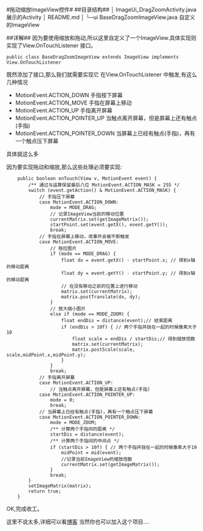 #拖动缩放ImageView控件#
##目录结构##
│  ImageUi_DragZoomActivity.java 展示的Activity
│  README.md
│
└─ui
        BaseDragZoomImageView.java 自定义的ImageView

##详解##
因为要使用缩放和拖动,所以这里自定义了一个ImageView.具体实现则实现了View.OnTouchListener 接口。
```
public class BaseDragZoomImageView extends ImageView implements View.OnTouchListener
```

既然添加了接口,那么我们就需要实现它
在View.OnTouchListener 中触发,有这么几种情况
- MotionEvent.ACTION_DOWN 手指按下屏幕
- MotionEvent.ACTION_MOVE 手指在屏幕上移动
- MotionEvent.ACTION_UP 手指离开屏幕
- MotionEvent.ACTION_POINTER_UP 当触点离开屏幕，但是屏幕上还有触点(手指)
- MotionEvent.ACTION_POINTER_DOWN   当屏幕上已经有触点(手指)，再有一个触点压下屏幕

具体就这么多

因为要实现拖动和缩放,那么这些处理必须要实现:
```
    public boolean onTouch(View v, MotionEvent event) {
        /** 通过与运算保留最后八位 MotionEvent.ACTION_MASK = 255 */
        switch (event.getAction() & MotionEvent.ACTION_MASK) {
            // 手指压下屏幕
            case MotionEvent.ACTION_DOWN:
                mode = MODE_DRAG;
                // 记录ImageView当前的移动位置
                currentMatrix.set(getImageMatrix());
                startPoint.set(event.getX(), event.getY());
                break;
            // 手指在屏幕上移动，改事件会被不断触发
            case MotionEvent.ACTION_MOVE:
                // 拖拉图片
                if (mode == MODE_DRAG) {
                    float dx = event.getX() - startPoint.x; // 得到x轴的移动距离
                    float dy = event.getY() - startPoint.y; // 得到x轴的移动距离
                    // 在没有移动之前的位置上进行移动
                    matrix.set(currentMatrix);
                    matrix.postTranslate(dx, dy);
                }
                // 放大缩小图片
                else if (mode == MODE_ZOOM) {
                    float endDis = distance(event);// 结束距离
                    if (endDis > 10f) { // 两个手指并拢在一起的时候像素大于10
                        float scale = endDis / startDis;// 得到缩放倍数
                        matrix.set(currentMatrix);
                        matrix.postScale(scale, scale,midPoint.x,midPoint.y);
                    }
                }
                break;
            // 手指离开屏幕
            case MotionEvent.ACTION_UP:
                // 当触点离开屏幕，但是屏幕上还有触点(手指)
            case MotionEvent.ACTION_POINTER_UP:
                mode = 0;
                break;
            // 当屏幕上已经有触点(手指)，再有一个触点压下屏幕
            case MotionEvent.ACTION_POINTER_DOWN:
                mode = MODE_ZOOM;
                /** 计算两个手指间的距离 */
                startDis = distance(event);
                /** 计算两个手指间的中间点 */
                if (startDis > 10f) { // 两个手指并拢在一起的时候像素大于10
                    midPoint = mid(event);
                    //记录当前ImageView的缩放倍数
                    currentMatrix.set(getImageMatrix());
                }
                break;
        }
        setImageMatrix(matrix);
        return true;
    }
```
OK,完成收工。

这里不说太多,详细可以看<a href ="http://blog.csdn.net/u013151336/article/details/53086352">博客</a>
当然你也可以加入这个项目....